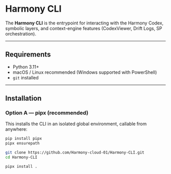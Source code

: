 # Harmony CLI

The **Harmony CLI** is the entrypoint for interacting with the Harmony Codex, symbolic layers, and context-engine features (CodexViewer, Drift Logs, SP orchestration).

---

## Requirements
- Python 3.11+
- macOS / Linux recommended (Windows supported with PowerShell)
- `git` installed

---

## Installation

### Option A — pipx (recommended)
This installs the CLI in an isolated global environment, callable from anywhere:

```bash
pip install pipx
pipx ensurepath

git clone https://github.com/Harmony-cloud-01/Harmony-CLI.git
cd Harmony-CLI

pipx install .
